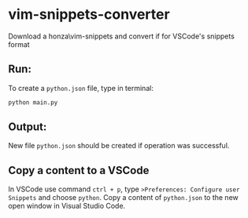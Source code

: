 # vim-snippets-converter
Download a honza\vim-snippets and convert if for VSCode's snippets format

## Run:
To create a `python.json` file, type in terminal:
```python
python main.py
```

## Output:
New file `python.json` should be created if operation was successful.

## Copy a content to a VSCode
In VSCode use command `ctrl + p`, type `>Preferences: Configure user Snippets` and choose `python`.
Copy a content of `python.json` to the new open window in Visual Studio Code.